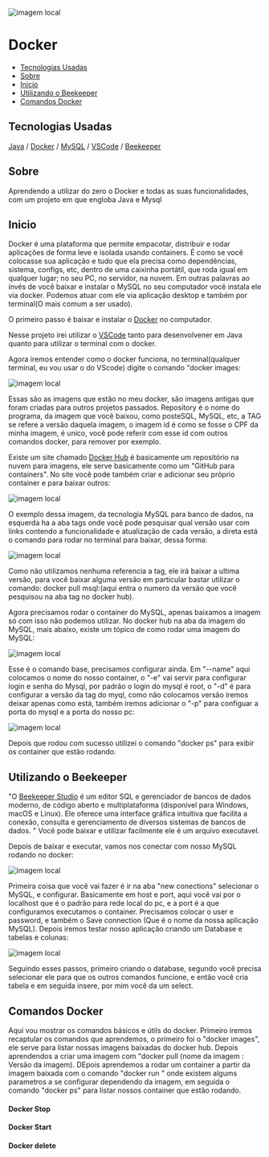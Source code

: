 ![imagem local](/imagens_readme/logo.png)



# Docker

  - [Tecnologias Usadas](#Tecnologias-Usadas)
  - [Sobre](#Sobre)
  - [Inicio](#Inicio)
  - [Utilizando o Beekeeper](#Utilizando-o-Beekeeper)
  - [Comandos Docker](#Comandos-Docker)
  


## Tecnologias Usadas

[Java](https://www.java.com/pt-BR/) / [Docker](https://www.docker.com/) / [MySQL](https://www.mysql.com/) / [VSCode](https://code.visualstudio.com/) / [Beekeeper](https://www.beekeeperstudio.io/)

## Sobre

Aprendendo a utilizar do zero o Docker e todas as suas funcionalidades, com um projeto em que engloba Java e Mysql


## Inicio


Docker é uma plataforma que permite empacotar, distribuir e rodar aplicações de forma leve e isolada usando containers. É como se você colocasse sua aplicação e tudo que ela precisa como dependências, sistema, configs, etc, dentro de uma caixinha portátil, que roda igual em qualquer lugar; no seu PC, no servidor, na nuvem. Em outras palavras ao invés de você baixar e instalar o MySQL no seu computador você instala ele via docker. Podemos atuar com ele via aplicação desktop e também por terminal(O mais comum a ser usado).

O primeiro passo é baixar e instalar o [Docker](https://www.docker.com/products/docker-desktop/) no computador. 

Nesse projeto irei utilizar o [VSCode](https://code.visualstudio.com/) tanto para desenvolvener em Java quanto para utilizar o terminal com o docker.

Agora iremos entender como o docker funciona, no terminal(qualquer terminal, eu vou usar o do VScode) digite o comando "docker images:


![imagem local](/imagens_readme/terminal/docker_images.png)


Essas são as imagens que estão no meu docker, são imagens antigas que foram criadas para outros projetos passados. Repository é o nome do programa, da imagem que você baixou, como posteSQL, MySQL, etc, a TAG se refere a versão daquela imagem, o imagem id é como se fosse o CPF da minha imagem, é unico, você pode referir com esse id com outros comandos docker, para remover por exemplo.


Existe um site chamado [Docker Hub](https://hub.docker.com/) é basicamente um repositório na nuvem para imagens, ele serve basicamente como um "GitHub para containers". No site você pode também criar e adicionar seu próprio container e para baixar outros:



![imagem local](/imagens_readme/docker_hub/imagem_mysql.png)


O exemplo dessa imagem, da tecnologia MySQL para banco de dados, na esquerda ha a aba tags onde você pode pesquisar qual versão usar com links contendo a funcionalidade e atualização de cada versão, a direta está o comando para rodar no terminal para baixar, dessa forma:


![imagem local](/imagens_readme/terminal/baixando_mysql.png)


Como não utilizamos nenhuma referencia a tag, ele irá baixar a ultima versão, para você baixar alguma versão em particular bastar utilizar o comando: docker pull msql:(aqui entra o numero da versão que você pesquisou na aba tag no docker hub).


Agora precisamos rodar o container do MySQL, apenas baixamos a imagem só com isso não podemos utilizar. No docker hub na aba da imagem do MySQL, mais abaixo, existe um tópico de como rodar uma imagem do MySQL:


![imagem local](/imagens_readme/docker_hub/rodando_container_com_run.png)



Esse é o comando base, precisamos configurar ainda. Em "--name" aqui colocamos o nome do nosso container, o "-e" vai servir para configurar login e senha do Mysql, por padrão o login do mysql é root, o "-d" é para configurar a versão da tag do myql, como não colocamos versão iremos deixar apenas como está, também iremos adicionar o "-p" para configuar a porta do mysql e a porta do nosso pc:


![imagem local](imagens_readme/terminal/rodando_container_com_run_terminal.png)


Depois que rodou com sucesso utilizei o comando "docker ps" para exibir os container que estão rodando.



## Utilizando o Beekeeper


"O [Beekeeper Studio](https://www.beekeeperstudio.io/)  é um editor SQL e gerenciador de bancos de dados moderno, de código aberto e multiplataforma (disponível para Windows, macOS e Linux). Ele oferece uma interface gráfica intuitiva que facilita a conexão, consulta e gerenciamento de diversos sistemas de bancos de dados.​ " Você pode baixar e utilizar facilmente ele é um arquivo executavel.


Depois de baixar e executar, vamos nos conectar com nosso MySQL rodando no docker:


![imagem local](/imagens_readme/beekeper/conectando_com_msql.png)


Primeira coisa que você vai fazer é ir na aba "new conections" selecionar o MySQL, e configurar. Basicamente em host e port, aqui você vai por o localhost que é o padrão para rede local do pc, e a port é a que configuramos executamos o container. Precisamos colocar o user e password, e também o Save connection (Que é o nome da nossa aplicação MySQL). Depois iremos testar nosso aplicação criando um Database e tabelas e colunas:


![imagem local](imagens_readme/beekeper/criando_banco_tabela_e_inserindo_pessoa.png)


Seguindo esses passos, primeiro criando o database, segundo você precisa selecionar ele para que os outros comandos funcione, e então você cria tabela  e em seguida insere, por mim você da um select.


## Comandos Docker


Aqui vou mostrar os comandos básicos e útils do docker. Primeiro iremos recaptular os comandos que aprendemos, o primeiro foi o "docker images", ele serve para listar nossas imagens baixadas do docker hub. Depois aprendendos a criar uma imagem com "docker pull (nome da imagem : Versão da imagem). DEpois aprendemos a rodar um container a partir da imagem baixada com o comando "docker run " onde existem algums parametros a se configurar dependendo da imagem, em seguida o comando "docker ps" para listar nossos container que estão rodando.


#### Docker Stop


#### Docker Start


#### Docker delete







